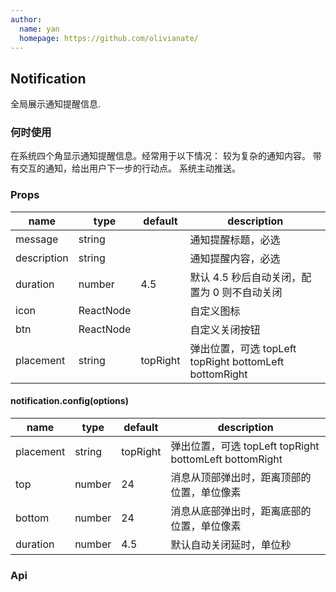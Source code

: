 ```yaml
---
author:
  name: yan
  homepage: https://github.com/olivianate/
---
```


## Notification

全局展示通知提醒信息.

### 何时使用

在系统四个角显示通知提醒信息。经常用于以下情况：
较为复杂的通知内容。
带有交互的通知，给出用户下一步的行动点。
系统主动推送。


### Props
|name|type|default|description|
|---|---|---|---|
|message|string||通知提醒标题，必选|
|description|string||通知提醒内容，必选|
|duration|number|4.5|默认 4.5 秒后自动关闭，配置为 0 则不自动关闭|
|icon|ReactNode||自定义图标|
|btn|ReactNode||自定义关闭按钮|
|placement|string|topRight|弹出位置，可选 topLeft topRight bottomLeft bottomRight|


#### notification.config(options)
|name|type|default|description|
|---|---|---|---|
|placement|string|topRight|弹出位置，可选 topLeft topRight bottomLeft bottomRight|
|top|number|24|消息从顶部弹出时，距离顶部的位置，单位像素|
|bottom|number|24|消息从底部弹出时，距离底部的位置，单位像素|
|duration|number|4.5|默认自动关闭延时，单位秒|


### Api